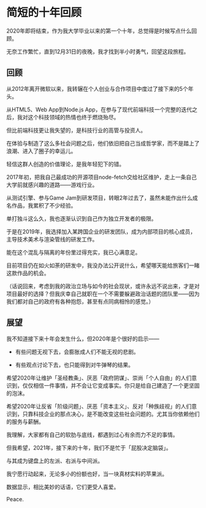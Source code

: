 
简短的十年回顾
============

2020年即将结束，作为我大学毕业以来的第一个十年，总觉得是时候写点什么回顾。

无奈工作繁忙，直到12月31日的夜晚，我才找到半小时勇气，回望这段旅程。

<!--more-->

## 回顾

从2012年离开微软以来，我转辗在个人创业与合作项目中度过了接下来的5个年头。

从HTML5、Web App到Node.js App，在参与了现代前端科技一个完整的迭代之后，我对这个科技领域的热情也终于燃烧殆尽。

但比前端科技更让我失望的，是科技行业的高管与投资人。

在体验与制造了这么多社会问题之后，他们依旧把自己当成哲学家，而不是踏上了浪潮、进入了圈子的幸运儿。

轻信这群人创造的价值理论，是我年轻犯下的错。

2017年初，把我自己最成功的开源项目node-fetch交给社区维护，走上一条自己大学前就感兴趣的道路——游戏行业。

从测试引擎、参与Game Jam到研发项目，转眼2年过去了，虽然未能作出什么成名作品，我累积了不少经验。

单打独斗这么久，我也逐渐认识到自己作为独立开发者的极限。

于是在2019年，我选择加入某跨国企业的研发团队，成为内部项目的核心成员，主导技术美术与渲染管线的研发工作。

能在这个混乱与隔离的年份里过得充实，我已心满意足。

目前项目仍在如火如荼的研发中，我没办法公开说什么，希望哪天能给旅客们一睹这款作品的机会。

（话说回来，考虑到我的政治立场与如今的社会现状，或许永远不说出来，才是对项目最好的选择？但我庆幸自己就职在一个不需要躲避政治话题的团队里——因为我们都对自己的政府有各种抱怨，甚至有点同病相怜的感觉。）

## 展望

我不知道接下来十年会发生什么，但2020年是个很好的启示——

- 有些问题无视下去，会膨胀成人们不能无视的悲剧。

- 有些观点讨论下去，也只能得到对牛弹琴的结果。

希望2020年让维护「圣经教条」、厌恶「政府阴谋」、崇尚「个人自由」的人们意识到，仅仅相信一件事情，并不会让它变成事实。你只是给自己建造了一个更坚固的泡沫。

希望2020年让反省「阶级问题」、厌恶「资本主义」、反对「种族歧视」的人们意识到，只靠科技企业的那点决心，是不能改变这些社会问题的。尤其当你依赖他们的服务与薪酬。

我理解，大家都有自己的软肋与底线，都遇到过心有余而力不足的事情。

但我希望，2021年，接下来的十年，我们不是忙于「屁股决定脑袋」。

与其成为键盘上的左派、右派与中间派。

我宁愿行动起来，无论多小的份额也好，当一块真材实料的苹果派。

数据显示，相比美妙的话语，它们更受人喜爱。

Peace.
